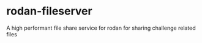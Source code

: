 # rodan-fileserver
A high performant file share service for rodan for sharing challenge related files
